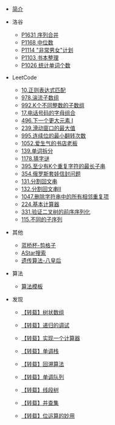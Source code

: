<!--_sidebar.md -->

- [简介](/README.md)

- 洛谷
  - [P1631 序列合并](/docs/洛谷/P1631_序列合并.md)
  - [P1168 中位数](/docs/洛谷/P1168_中位数.md)
  - [P1114 "非常男女"计划](/docs/洛谷/P1114_“非常男女”计划.md)
  - [P1103 书本整理](/docs/洛谷/P1103_书本整理.md)
  - [P1026 统计单词个数](/docs/洛谷/P1026_统计单词个数.md)

- LeetCode
  - [10.正则表达式匹配](/docs/LeetCode/10、正则表达式匹配.md)
  - [978.湍流子数组](/docs/LeetCode/978、湍流子数组.md)
  - [992.K个不同整数的子数组](/docs/LeetCode/992、K个不同整数的子数组.md)
  - [17.电话号码的字母组合](/docs/LeetCode/17、电话号码的字母组合.md)
  - [496.下一个更大元素 I](/docs/LeetCode/496、下一个更大元素I.md)
  - [239.滑动窗口的最大值](/docs/LeetCode/239、滑动窗口的最大值.md)
  - [995.连续位的最小翻转次数](/docs/LeetCode/995、K连续位的最小翻转次数.md)
  - [1052.爱生气的书店老板](/docs/LeetCode/1052、爱生气的书店老板.md)
  - [139.单词拆分](/docs/LeetCode/139、单词拆分.md)
  - [1178.猜字谜](/docs/LeetCode/1178、猜字谜.md)
  - [395.至少有K个重复字符的最长子串](/docs/LeetCode/395、至少有K个重复字符的最长子串.md)
  - [354.俄罗斯套娃信封问题](/docs/LeetCode/354、俄罗斯套娃信封问题.md)
  - [131.分割回文串](/docs/LeetCode/131、分割回文串.md)
  - [132.分割回文串II](/docs/LeetCode/132、分割回文串II.md)
  - [1047.删除字符串中的所有相邻重复项](/docs/LeetCode/1047、删除字符串中的所有相邻重复项.md)
  - [224.基本计算器](/docs/LeetCode/224、基本计算器.md)
  - [331.验证二叉树的前序序列化](/docs/LeetCode/331、验证二叉树的前序序列化.md)
  - [115.不同的子序列](/docs/LeetCode/115、不同的子序列.md)

- 其他
  - [蓝桥杯-剪格子](/docs/其他/蓝桥杯-剪格子.md)
  - [AStar搜索](/docs/其他/AStar搜索.md)
  - [遗传算法-八皇后](/docs/其他/遗传算法-八皇后.md)
  
- 算法
  
  - [算法模板](/docs/算法模板.md)

- 发现
  - [【转载】树状数组](/docs/发现/[转载]树状数组.md)
  
  - [【转载】递归的调试](/docs/发现/[转载]递归调试技巧.md)
  
  - [【转载】实现一个计算器](/docs/发现/[转载]实现一个计算器.md)
  
  - [【转载】单调栈](/docs/发现/[转载]单调栈.md)
  
  - [【转载】回溯算法](/docs/发现/[转载]回溯算法.md)
  
  - [【转载】单调队列](/docs/发现/[转载]单调队列.md)
  
  - [【转载】线段树](/docs/发现/[转载]线段树.md)
  
  - [【转载】并查集](/docs/发现/[转载]并查集.md)
  
  - [【转载】位运算的妙用](/docs/发现/[转载]位运算的妙用.md)




